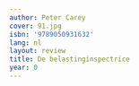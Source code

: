 ```yaml
---
author: Peter Carey
cover: 91.jpg
isbn: '9789050931632'
lang: nl
layout: review
title: De belastinginspectrice
year: 0
---
```


